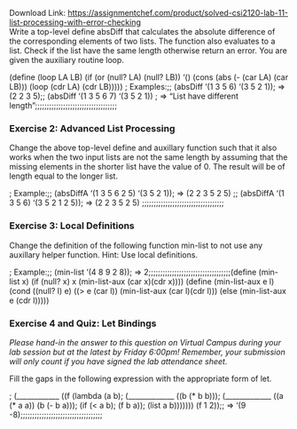 Download Link: https://assignmentchef.com/product/solved-csi2120-lab-11-list-processing-with-error-checking
<br>
Write a top-level define absDiff that calculates the absolute difference of the corresponding elements of two lists. The function also evaluates to a list. Check if the list have the same length otherwise return an error. You are given the auxiliary routine loop.

(define (loop LA LB)  (if (or (null? LA) (null? LB))      ‘()      (cons (abs (- (car LA) (car LB))) (loop (cdr LA) (cdr LB))))) ; Examples:;; (absDiff ‘(1 3 5 6) ‘(3 5 2 1));  =&gt;   (2 2 3 5);; (absDiff ‘(1 3 5 6 7) ‘(3 5 2 1)) ; =&gt; “List have different length”;;;;;;;;;;;;;;;;;;;;;;;;;;;;;;;;;;;

<h3>Exercise 2: Advanced List Processing</h3>

Change the above top-level define and auxillary function such that it also works when the two input lists are not the same length by assuming that the missing elements in the shorter list have the value of 0. The result will be of length equal to the longer list.

; Example:;; (absDiffA ‘(1 3 5 6 2 5) ‘(3 5 2 1)); =&gt;    (2 2 3 5 2 5) ;; (absDiffA ‘(1 3 5 6) ‘(3 5 2 1 2 5)); =&gt;    (2 2 3 5 2 5) ;;;;;;;;;;;;;;;;;;;;;;;;;;;;;;;;;;;

<h3>Exercise 3: Local Definitions</h3>

Change the definition of the following function min-list to not use any auxillary helper function. Hint: Use local definitions.

; Example:;; (min-list ‘(4 8 9 2 8)); =&gt; 2;;;;;;;;;;;;;;;;;;;;;;;;;;;;;;;;;;;(define (min-list x)  (if (null? x)      x      (min-list-aux (car x)(cdr x)))) (define (min-list-aux e l)  (cond   ((null? l) e)   ((&gt; e (car l))    (min-list-aux (car l)(cdr l)))   (else (min-list-aux e (cdr l)))))

<h3>Exercise 4 and Quiz: Let Bindings</h3>

<em>Please hand-in the answer to this question on Virtual Campus during your lab session but at the latest by Friday 6:00pm! Remember, your submission will only count if you have signed the lab attendance sheet.</em>

Fill the gaps in the following expression with the appropriate form of let.

; (____________ ((f (lambda (a b);       (_____________ ((b (* b b)));              (_____________ ((a (* a a)) (b (- b a)));                      (if (&lt; a b);                   (f b a));                   (list a b))))))) (f 1 2));; =&gt; ‘(9 -8);;;;;;;;;;;;;;;;;;;;;;;;;;;;;;;;;;;
